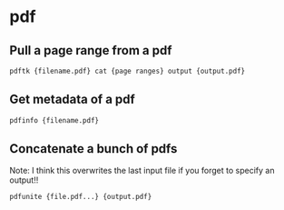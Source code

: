 # pdf

## Pull a page range from a pdf

```bash
pdftk {filename.pdf} cat {page ranges} output {output.pdf}
```

## Get metadata of a pdf

```bash
pdfinfo {filename.pdf}
```

## Concatenate a bunch of pdfs

Note: I think this overwrites the last input file if you forget to specify an output!!

```bash
pdfunite {file.pdf...} {output.pdf}
```

